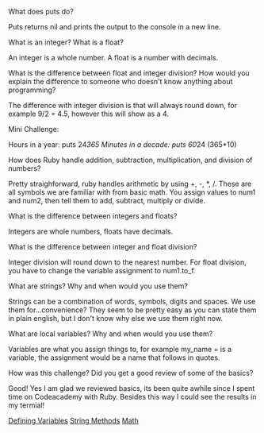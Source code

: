 
What does puts do?

Puts returns nil and prints the output to the console in a new line.

What is an integer? What is a float?

An integer is a whole number. A float is a number with decimals.

What is the difference between float and integer division? How would you explain the difference to someone who doesn't know anything about programming?

The difference with integer division is that will always round down, for example 9/2 = 4.5, however this will show as a 4.

Mini Challenge:

Hours in a year: puts 24*365
Minutes in a decade: puts 60*24 (365*10)

How does Ruby handle addition, subtraction, multiplication, and division of numbers?

Pretty straighforward, ruby handles arithmetic by using +, -, *, /. These are all symbols we are familiar with from basic math. You assign values to num1 and num2, then tell them to add, subtract, multiply or divide.

What is the difference between integers and floats?

Integers are whole numbers, floats have decimals.

What is the difference between integer and float division?

Integer division will round down to the nearest number. For float division, you have to change the variable assignment to num1.to_f.

What are strings? Why and when would you use them?

Strings can be a combination of words, symbols, digits and spaces. We use them for...convenience? They seem to be pretty easy as you can state them in plain english, but I don't know why else we use them right now.

What are local variables? Why and when would you use them?

Variables are what you assign things to, for example my_name = is a variable, the assignment would be a name that follows in quotes.

How was this challenge? Did you get a good review of some of the basics?

Good! Yes I am glad we reviewed basics, its been quite awhile since I spent time on Codeacademy with Ruby. Besides this way I could see the results in my termial!

<a href="https://github.com/Krisbies/phase-0/blob/master/week-4/defining-variables.rb">Defining Variables</a>
<a href="https://github.com/Krisbies/phase-0/blob/master/week-4/simple-string.rb">String Methods</a>
<a href="https://github.com/Krisbies/phase-0/blob/master/week-4/basic-math.rb">Math</a>